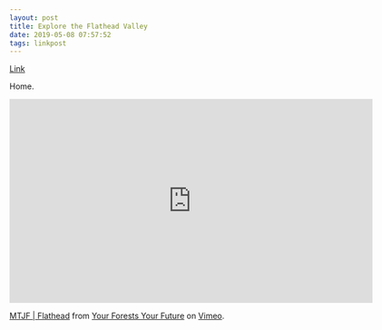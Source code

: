 ```yaml
---
layout: post
title: Explore the Flathead Valley
date: 2019-05-08 07:57:52
tags: linkpost
---
```

[Link](https://www.outsideonline.com/2395475/explore-flathead-valley)

Home.

<div class="video-container">
<iframe src="https://player.vimeo.com/video/326622601" width="640" height="360" frameborder="0" allow="autoplay; fullscreen" allowfullscreen></iframe>
</div>

<p><a href="https://vimeo.com/326622601">MTJF | Flathead</a> from <a href="https://vimeo.com/yourforestsyourfuture">Your Forests Your Future</a> on <a href="https://vimeo.com">Vimeo</a>.</p>

